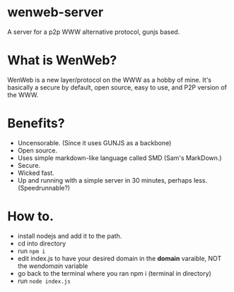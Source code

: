 # wenweb-server
A server for a p2p WWW alternative protocol, gunjs based.

# What is WenWeb?
WenWeb is a new layer/protocol on the WWW as a hobby of mine. It's basically a secure by default, open source, easy to use, and P2P version of the WWW.

# Benefits?
* Uncensorable. (Since it uses GUNJS as a backbone)
* Open source.
* Uses simple markdown-like language called SMD (Sam's MarkDown.)
* Secure.
* Wicked fast.
* Up and running with a simple server in 30 minutes, perhaps less. (Speedrunnable?)

# How to.
* install nodejs and add it to the path.
* cd into directory
* run `npm i`
* edit index.js to have your desired domain in the **domain** varaible, NOT the *wendomain* variable
* go back to the terminal where you ran npm i (terminal in directory)
* run `node index.js`
